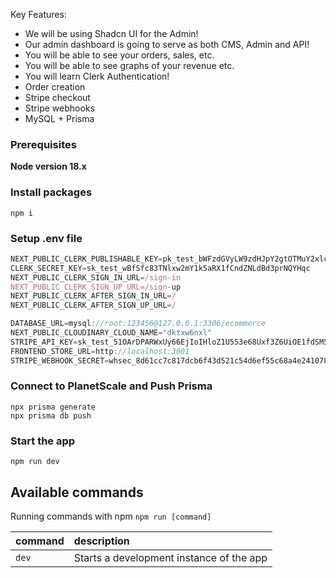 Key Features:

- We will be using Shadcn UI for the Admin!
- Our admin dashboard is going to serve as both CMS, Admin and API!
- You will be able to see your orders, sales, etc.
- You will be able to see graphs of your revenue etc.
- You will learn Clerk Authentication!
- Order creation
- Stripe checkout
- Stripe webhooks
- MySQL + Prisma 

### Prerequisites

**Node version 18.x**

### Install packages

```shell
npm i
```

### Setup .env file


```js
NEXT_PUBLIC_CLERK_PUBLISHABLE_KEY=pk_test_bWFzdGVyLW9zdHJpY2gtOTMuY2xlcmsuYWNjb3VudHMuZGV2JA
CLERK_SECRET_KEY=sk_test_wBfSfc83TNlxw2mY1k5aRX1fCndZNLdBd3prNQYHqc
NEXT_PUBLIC_CLERK_SIGN_IN_URL=/sign-in
NEXT_PUBLIC_CLERK_SIGN_UP_URL=/sign-up
NEXT_PUBLIC_CLERK_AFTER_SIGN_IN_URL=/
NEXT_PUBLIC_CLERK_AFTER_SIGN_UP_URL=/

DATABASE_URL=mysql://root:123456@127.0.0.1:3306/ecommerce
NEXT_PUBLIC_CLOUDINARY_CLOUD_NAME="dktxw6nxl"
STRIPE_API_KEY=sk_test_51OArDPARWxUy66EjIoIHloZ1U553e68Uxf3Z6UiOE1fdSM5ePzxZ8n1x2SrMoX9dn79AQTzO5kHVcpsl0rVm26BM00yo1t2eZQ
FRONTEND_STORE_URL=http://localhost:3001
STRIPE_WEBHOOK_SECRET=whsec_8d61cc7c817dcb6f43d521c54d6ef55c68a4e2410782afa975cc3408d4137500
```

### Connect to PlanetScale and Push Prisma
```shell
npx prisma generate
npx prisma db push
```


### Start the app

```shell
npm run dev
```

## Available commands

Running commands with npm `npm run [command]`

| command         | description                              |
| :-------------- | :--------------------------------------- |
| `dev`           | Starts a development instance of the app |
